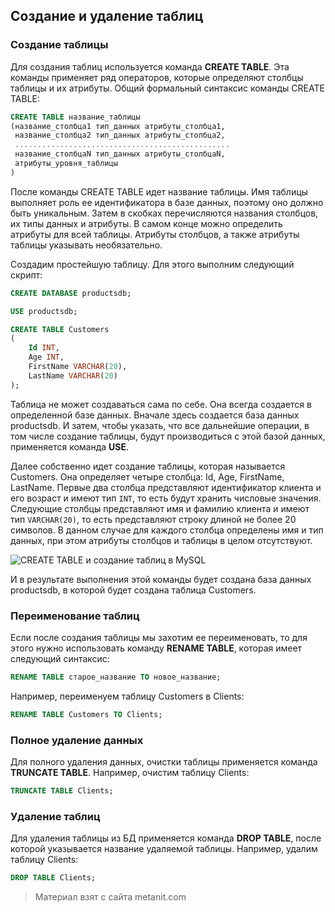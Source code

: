 ## Создание и удаление таблиц

### Создание таблицы

Для создания таблиц используется команда **CREATE TABLE**. Эта команды применяет ряд операторов, которые определяют столбцы таблицы и их атрибуты. Общий формальный синтаксис команды CREATE TABLE:

```sql
CREATE TABLE название_таблицы
(название_столбца1 тип_данных атрибуты_столбца1, 
 название_столбца2 тип_данных атрибуты_столбца2,
 ................................................
 название_столбцаN тип_данных атрибуты_столбцаN,
 атрибуты_уровня_таблицы
)
```

После команды CREATE TABLE идет название таблицы. Имя таблицы выполняет роль ее идентификатора в базе данных, поэтому оно должно быть уникальным. Затем в скобках перечисляются названия столбцов, их типы данных и атрибуты. В самом конце можно определить атрибуты для всей таблицы. Атрибуты столбцов, а также атрибуты таблицы указывать необязательно.

Создадим простейшую таблицу. Для этого выполним следующий скрипт:

```sql
CREATE DATABASE productsdb;

USE productsdb;

CREATE TABLE Customers
(
    Id INT,
    Age INT,
    FirstName VARCHAR(20),
    LastName VARCHAR(20)
);
```

Таблица не может создаваться сама по себе. Она всегда создается в определенной базе данных. Вначале здесь создается база данных productsdb. И затем, чтобы указать, что все дальнейшие операции, в том числе создание таблицы, будут производиться с этой базой данных, применяется команда **USE**.

Далее собственно идет создание таблицы, которая называется Customers. Она определяет четыре столбца: Id, Age, FirstName, LastName. Первые два столбца представляют идентификатор клиента и его возраст и имеют тип `INT`, то есть будут хранить числовые значения. Следующие столбцы представляют имя и фамилию клиента и имеют тип `VARCHAR(20)`, то есть представляют строку длиной не более 20 символов. В данном случае для каждого столбца определены имя и тип данных, при этом атрибуты столбцов и таблицы в целом отсутствуют.

![CREATE TABLE и создание таблиц в MySQL](https://metanit.com/sql/mysql/pics/2.2.png)

И в результате выполнения этой команды будет создана база данных productsdb, в которой будет создана таблица Customers.

### Переименование таблиц

Если после создания таблицы мы захотим ее переименовать, то для этого нужно использовать команду **RENAME TABLE**, которая имеет следующий синтаксис:

```sql
RENAME TABLE старое_название TO новое_название;
```

Например, переименуем таблицу Customers в Clients:

```sql
RENAME TABLE Customers TO Clients;
```

### Полное удаление данных

Для полного удаления данных, очистки таблицы применяется команда **TRUNCATE TABLE**. Например, очистим таблицу Clients:

```sql
TRUNCATE TABLE Clients;
```

### Удаление таблиц

Для удаления таблицы из БД применяется команда **DROP TABLE**, после которой указывается название удаляемой таблицы. Например, удалим таблицу Clients:

```sql
DROP TABLE Clients;
```


> Материал взят с сайта metanit.com